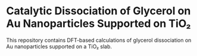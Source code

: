 # Catalytic Dissociation of Glycerol on Au Nanoparticles Supported on TiO₂
This repository contains DFT-based calculations of glycerol dissociation on Au nanoparticles supported on a TiO₂ slab.
